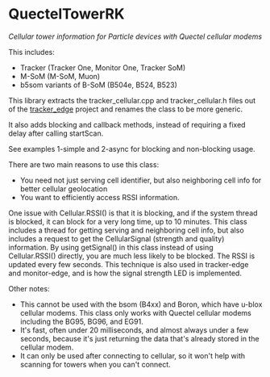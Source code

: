 # QuectelTowerRK

*Cellular tower information for Particle devices with Quectel cellular modems*

 This includes:
 - Tracker (Tracker One, Monitor One, Tracker SoM)
 - M-SoM (M-SoM, Muon)
 - b5som variants of B-SoM (B504e, B524, B523)

This library extracts the tracker_cellular.cpp and tracker_cellular.h files out of the [tracker_edge](https://github.com/particle-iot/tracker-edge) project and renames the class to be more generic.

It also adds blocking and callback methods, instead of requiring a fixed delay after calling startScan.

See examples 1-simple and 2-async for blocking and non-blocking usage.

There are two main reasons to use this class:

- You need not just serving cell identifier, but also neighboring cell info for better cellular geolocation
- You want to efficiently access RSSI information.

One issue with Cellular.RSSI() is that it is blocking, and if the system thread is blocked, it can block for a very long time, up to 10 minutes. This class includes a thread for getting serving and neighboring cell info, but also includes a request to get the CellularSignal (strength and quality) information. By using getSignal() in this class instead of using Cellular.RSSI() directly, you are much less likely to be blocked. The RSSI is updated every few seconds. This technique is also used in tracker-edge and monitor-edge, and is how the signal strength LED is implemented.

Other notes:

- This cannot be used with the bsom (B4xx) and Boron, which have u-blox cellular modems. This class only works with Quectel cellular modems including the BG95, BG96, and EG91.
- It's fast, often under 20 milliseconds, and almost always under a few seconds, because it's just returning the data that's already stored in the cellular modem.
- It can only be used after connecting to cellular, so it won't help with scanning for towers when you can't connect.


